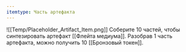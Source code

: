 ```yaml
---
itemtype: Часть артефакта
---
```

![[Temp/Placeholder_Artifact_Item.png]]
Соберите 10 частей, чтобы синтезировать артефакт [[Флейта медиума]]. Разобрав  1 часть артефакта, можно получить 10 [[Бронзовый токен]].

